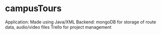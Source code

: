 # campusTours   
Application: Made using Java/XML
Backend: mongoDB for storage of route data, audio/video files
Trello for project management